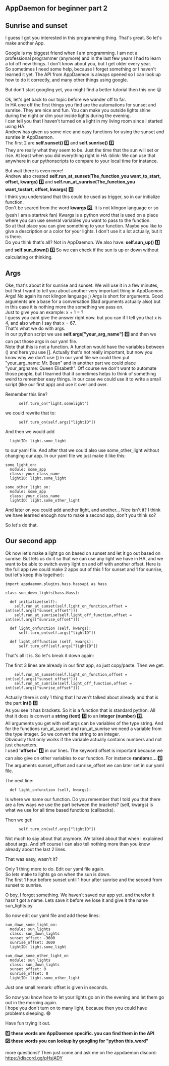 ## AppDaemon for beginner part 2
## Sunrise and sunset

I guess I got you interested in this programming thing. That's great. So let's make another App.   

Google is my biggest friend when I am programming. I am not a professional programmer (anymore) and in the last few years I had to learn a lot off new things.  I don't know about you, but I get older every year.  
So sometimes I need some help, because I forget something or I haven't learned it yet. The API from AppDaemon is always opened so I can look up how to do it correctly, and many other things using google.

But don't start googling yet, you might find a better tutorial then this one :wink:

Ok, let's get back to our topic before we wander off to far.  
In HA one off the first things you find are the automations for sunset and sunrise. They are nice and fun. You can make you outside lights shine during the night or dim your inside lights during the evening.  
I can tell you that I haven't turned on a light in my living room since I started using HA.  
Andrew has given us some nice and easy functions for using the sunset and sunrise in AppDaemon.  
The first 2 are **self.sunset() :one:** and **self.sunrise() :one:**  
They are really what they seem to be. Just the time that the sun will set or rise. At least when you did everything right in HA :blink:
We can use that anywhere in our pythonscripts to compare to your local time for instance.  

But wait there is even more!  
Andrew also created **self.run_at_sunset(The_function_you want_to_start, offset, kwargs) :one:** and **self.run_at_sunrise(The_function_you want_tostart, offset, kwargs) :one:**  
I think you understand that this could be used as trigger, so in our initialize function.  
Don't be scared from the word **kwargs :two:**. It is not klingon language or so (yeah I am a startrek fan) Kwargs is a python word that is used on a place where you can use several variables you want to pass to the function.  
So at that place you can give something to your function. Maybe you like to give a description or a color for your lights. I don't use it a lot actually, but it is there.  
Do you think that's all? Not in AppDaemon. We also have: **self.sun_up() :one:** and **self.sun_down() :one:** So we can check if the sun is up or down without calculating or thinking.  

## Args

Oke, that's about it for sunrise and sunset. We will use it in a few minutes, but first I want to tell you about another very important thing in AppDaemon.  
Args! No again its not klingon language ;) Args is short for arguments. Good arguments are a base for a conversation (Bad arguments actually also) but in this case it is nothing more the something we pass on.  
Just to give you an example: x + 1 = ?  
I guess you cant give the answer right now. but you can if I tell you that x is 4, and also when I say that x = 67.  
That's what we do with args.  
In our python script we use **self.args["your_arg_name"] :one:** and then we can put those args in our yaml file.  
Note that this is not a function. A function would have the variables between () and here you use []. Actually that's not really important, but now you know why we don't use ()
In our yaml file we could then put "your_arg_name: Mr. Bean" and in another part we could place "your_argname: Queen Elisabeth".
Off course we don't want to automate those people, but I learned that it sometimes helps to think of something weird to remember easy things.
In our case we could use it to write a small script (like our first app) and use it over and over.

Remember this line?

```
      self.turn_on("light.somelight")
```

we could rewrite that to:

```
      self.turn_on(self.args["lightID"])
```

And then we would add

```
  lightID: light.some_light
```

to our yaml file.
And after that we could also use some_other_light without changing our app.
In our yaml file we just make it like this:

```
some_light_on:  
  module: some_app  
  class: your_class_name  
  lightID: light.some_light  

some_other_light_on:  
  module: some_app  
  class: your_class_name  
  lightID: light.some_other_light  
```

And later on you could add another light, and another...
Nice isn't it? I think we have learned enough now to make a second app, don't you think so?

So let's do that.

## Our second app

Ok now let's make a light go on based on sunset and let it go out based on sunrise. But lets us do it so that we can use any light we have in HA, and we want to be able to switch every light on and off with another offset.
Here is the full app (we could make 2 apps out of this 1 for sunset and 1 for sunrise, but let's keep this together):

```
import appdaemon.plugins.hass.hassapi as hass

class sun_down_lights(hass.Hass):

  def initialize(self):
    self.run_at_sunset(self.light_on_function,offset = int(self.args["sunset_offset"]))
    self.run_at_sunrise(self.light_off_function,offset = int(self.args["sunrise_offset"]))

  def light_onfunction (self, kwargs):
      self.turn_on(self.args["lightID"])

  def light_offfunction (self, kwargs):
      self.turn_off(self.args["lightID"])
```

That's all it is. So let's break it down again:

The first 3 lines are already in our first app, so just copy/paste.
Then we get:

```
    self.run_at_sunset(self.light_on_function,offset = int(self.args["sunset_offset"]))
    self.run_at_sunrise(self.light_off_function,offset = int(self.args["sunrise_offset"]))
```

Actually there is only 1 thing that I haven't talked about already and that is the part **int() :two:**  
As you see it has brackets. So it is a function that is standard python. All that it does is convert a **string (text) :two:** to an **integer (number) :two:**.  
All arguments you get with self.args can be variables of the type string. And for the functions run_at_sunset and run_at_sunrise we need a variable from the type integer. So we convert the string to an integer.  
Obviously that only works if the variable actually contains numbers and not just characters.  
I used **'offset=' :one:** in our lines. The keyword offset is important because we can also give on other variables to our function. For instance **random=... :one:**
The arguments sunset_offset and sunrise_offset we can later set in our yaml file.

The next line:

```
  def light_onfunction (self, kwargs):
```
Is where we name our function. Do you remember that I told you that there are a few ways we use the part between the brackets?
(self, kwargs) is what we use for all time based functions (callbacks).

Then we get:

```
      self.turn_on(self.args["lightID"])
```

Not much to say about that anymore. We talked about that when I explained about args.
And off course I can also tell nothing more than you know already about the last 2 lines.

That was easy, wasn't it?

Only 1 thing more to do. Edit our yaml file again.  
So lets make to lights go on when the sun is down.  
The first 1 hour before sunset until 1 hour after sunrise and the second from sunset to sunrise.

O boy, I forgot something. We haven't saved our app yet. and therefor it hasn't got a name. Lets save it before we lose it and give it the name sun_lights.py

So now edit our yaml file and add these lines:

```
sun_down_some_light_on:
  module: sun_lights
  class: sun_down_lights
  sunset_offset: -3600
  sunrise_offset: 3600
  lightID: light.some_light

sun_down_some_other_light_on
  module: sun_lights
  class: sun_down_lights
  sunset_offset: 0
  sunrise_offset: 0
  lightID: light.some_other_light
```

Just one small remark: offset is given in seconds.

So now you know how to let your lights go on in the evening and let them go out in the morning again.  
I hope you don't turn on to many light, because then you could have problems sleeping. :smile:

Have fun trying it out.

**:one: these words are AppDaemon specific. you can find them in the API**   
**:two: these words you can lookup by googling for "python this_word"**

more questions? Then just come and ask me on the appdaemon discord: https://discord.gg/pHsjADY
